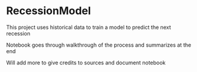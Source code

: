 # RecessionModel
This project uses historical data to train a model to predict the next recession

Notebook goes through walkthrough of the process and summarizes at the end

Will add more to give credits to sources and document notebook
